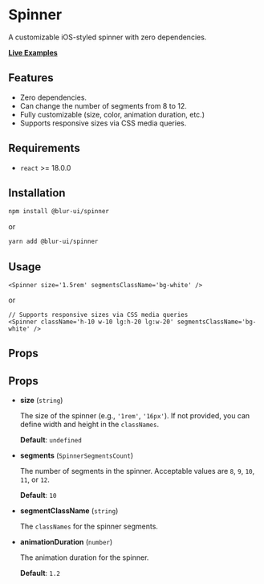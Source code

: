 # Spinner

A customizable iOS-styled spinner with zero dependencies.

<b>[Live Examples](https://blur-ui-storybook.vercel.app/?path=/docs/components-spinner--docs)</b>

## Features

- Zero dependencies.
- Can change the number of segments from 8 to 12.
- Fully customizable (size, color, animation duration, etc.)
- Supports responsive sizes via CSS media queries.

## Requirements

- `react` >= 18.0.0

## Installation

```bash
npm install @blur-ui/spinner
```

or

```bash
yarn add @blur-ui/spinner
```

## Usage

```tsx
<Spinner size='1.5rem' segmentsClassName='bg-white' />
```

or

```tsx
// Supports responsive sizes via CSS media queries
<Spinner className='h-10 w-10 lg:h-20 lg:w-20' segmentsClassName='bg-white' />
```

## Props

## Props

- **size** (`string`)

  The size of the spinner (e.g., `'1rem'`, `'16px'`). If not provided, you can define width and height in the `classNames`.

  **Default**: `undefined`

- **segments** (`SpinnerSegmentsCount`)

  The number of segments in the spinner. Acceptable values are `8`, `9`, `10`, `11`, or `12`.

  **Default**: `10`

- **segmentClassName** (`string`)

  The `classNames` for the spinner segments.

- **animationDuration** (`number`)

  The animation duration for the spinner.

  **Default**: `1.2`
